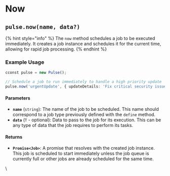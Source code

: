 # Now



## `pulse.now(name, data?)`

{% hint style="info" %}
The `now` method schedules a job to be executed immediately. It creates a job instance and schedules it for the current time, allowing for rapid job processing.
{% endhint %}

### Example Usage

```typescript
cconst pulse = new Pulse();

// Schedule a job to run immediately to handle a high priority update
pulse.now('urgentUpdate', { updateDetails: 'Fix critical security issue' })
```



#### Parameters

* **`name`** (`string`): The name of the job to be scheduled. This name should correspond to a job type previously defined with the `define` method.
* **`data`** (`T` - optional): Data to pass to the job for its execution. This can be any type of data that the job requires to perform its tasks.

#### Returns

* **`Promise<Job>`**: A promise that resolves with the created job instance. This job is scheduled to start immediately unless the job queue is currently full or other jobs are already scheduled for the same time.

\




